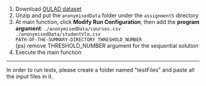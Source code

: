 1. Download [OULAD dataset](https://analyse.kmi.open.ac.uk/open_dataset)
2. Unzip and put the <code>anonymisedData</code> folder under the <code>assignment5</code> directory
3. At main function, click **Modify Run Configuration**, then add the **program argument**: <code>./anonymisedData/courses.csv ./anonymisedData/studentVle.csv PATH-OF-THE-SUMMARY-DIRECTORY THRESHOLD_NUMBER</code> <br>(ps) remove THRESHOLD_NUMBER argument for the sequential solution
4. Execute the main function
--------------------------------------
In order to run tests, please create a folder named "testFiles" and paste all the input files in it.
